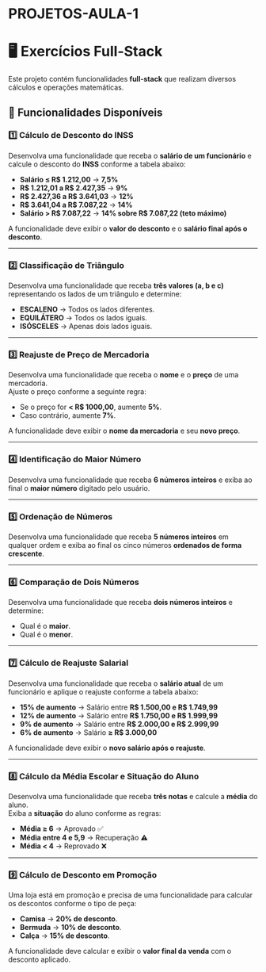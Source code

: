 # PROJETOS-AULA-1
# 🖥️ Exercícios Full-Stack

Este projeto contém funcionalidades **full-stack** que realizam diversos cálculos e operações matemáticas.

## 🚀 Funcionalidades Disponíveis

### 1️⃣ Cálculo de Desconto do INSS
Desenvolva uma funcionalidade que receba o **salário de um funcionário** e calcule o desconto do **INSS** conforme a tabela abaixo:

- **Salário ≤ R$ 1.212,00** → **7,5%**
- **R$ 1.212,01 a R$ 2.427,35** → **9%**
- **R$ 2.427,36 a R$ 3.641,03** → **12%**
- **R$ 3.641,04 a R$ 7.087,22** → **14%**
- **Salário > R$ 7.087,22** → **14% sobre R$ 7.087,22 (teto máximo)**

A funcionalidade deve exibir o **valor do desconto** e o **salário final após o desconto**.

---

### 2️⃣ Classificação de Triângulo
Desenvolva uma funcionalidade que receba **três valores (a, b e c)** representando os lados de um triângulo e determine:

- **ESCALENO** → Todos os lados diferentes.
- **EQUILÁTERO** → Todos os lados iguais.
- **ISÓSCELES** → Apenas dois lados iguais.

---

### 3️⃣ Reajuste de Preço de Mercadoria
Desenvolva uma funcionalidade que receba o **nome** e o **preço** de uma mercadoria.  
Ajuste o preço conforme a seguinte regra:

- Se o preço for **< R$ 1000,00**, aumente **5%**.
- Caso contrário, aumente **7%**.

A funcionalidade deve exibir o **nome da mercadoria** e seu **novo preço**.

---

### 4️⃣ Identificação do Maior Número
Desenvolva uma funcionalidade que receba **6 números inteiros** e exiba ao final o **maior número** digitado pelo usuário.

---

### 5️⃣ Ordenação de Números
Desenvolva uma funcionalidade que receba **5 números inteiros** em qualquer ordem e exiba ao final os cinco números **ordenados de forma crescente**.

---

### 6️⃣ Comparação de Dois Números
Desenvolva uma funcionalidade que receba **dois números inteiros** e determine:

- Qual é o **maior**.
- Qual é o **menor**.

---

### 7️⃣ Cálculo de Reajuste Salarial
Desenvolva uma funcionalidade que receba o **salário atual** de um funcionário e aplique o reajuste conforme a tabela abaixo:

- **15% de aumento** → Salário entre **R$ 1.500,00 e R$ 1.749,99**
- **12% de aumento** → Salário entre **R$ 1.750,00 e R$ 1.999,99**
- **9% de aumento** → Salário entre **R$ 2.000,00 e R$ 2.999,99**
- **6% de aumento** → Salário **≥ R$ 3.000,00**

A funcionalidade deve exibir o **novo salário após o reajuste**.

---

### 8️⃣ Cálculo da Média Escolar e Situação do Aluno
Desenvolva uma funcionalidade que receba **três notas** e calcule a **média** do aluno.  
Exiba a **situação** do aluno conforme as regras:

- **Média ≥ 6** → Aprovado ✅  
- **Média entre 4 e 5,9** → Recuperação ⚠️  
- **Média < 4** → Reprovado ❌  

---

### 9️⃣ Cálculo de Desconto em Promoção
Uma loja está em promoção e precisa de uma funcionalidade para calcular os descontos conforme o tipo de peça:  

- **Camisa** → **20% de desconto**.
- **Bermuda** → **10% de desconto**.
- **Calça** → **15% de desconto**.

A funcionalidade deve calcular e exibir o **valor final da venda** com o desconto aplicado.
